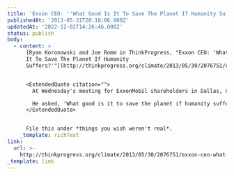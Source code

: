 ```yaml
---
title: 'Exxon CEO: ''What Good Is It To Save The Planet If Humanity Suffers?'''
publishedAt: '2013-05-31T20:18:06.000Z'
updatedAt: '2022-12-02T14:26:46.000Z'
status: publish
body:
  - content: >
      [Ryan Koronowski and Joe Romm in ThinkProgress, "Exxon CEO: 'What Good Is
      It To Save The Planet If Humanity
      Suffers?'"](http://thinkprogress.org/climate/2013/05/30/2076751/exxon-ceo-what-good-is-it-to-save-the-planet-if-humanity-suffers/):


      <ExtendedQuote citation="">
        At Wednesday's meeting for ExxonMobil shareholders in Dallas, CEO Rex Tillerson told those assembled that an economy that runs on oil is here to stay, and cutting carbon emissions would do no good.

        He asked, 'What good is it to save the planet if humanity suffers?'
      </ExtendedQuote>


      File this under *things you wish weren't real*.
    _template: richText
link:
  url: >-
    http://thinkprogress.org/climate/2013/05/30/2076751/exxon-ceo-what-good-is-it-to-save-the-planet-if-humanity-suffers/
_template: link
---
```


